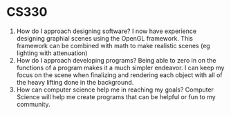 # CS330

1.	How do I approach designing software?
   I now have experience designing graphial scenes using the OpenGL framework.  This framework can be combined with math to make realistic scenes (eg lighting with attenuation)
3.	How do I approach developing programs?
   Being able to zero in on the functions of a program makes it a much simpler endeavor.  I can keep my focus on the scene when finalizing and rendering each object with all of the heavy lifting done in the background.
5.	How can computer science help me in reaching my goals?
   Computer Science will help me create programs that can be helpful or fun to my community.

